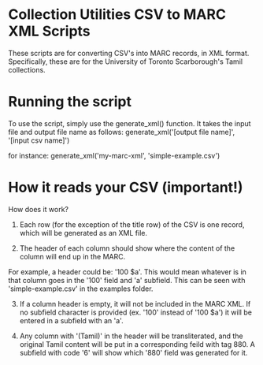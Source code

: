 # Collection Utilities CSV to MARC XML Scripts

These scripts are for converting CSV's into MARC records, in XML format. Specifically, these are for the University of Toronto Scarborough's Tamil collections.

# Running the script

To use the script, simply use the generate_xml() function. It takes the input file and output file name as follows:
generate_xml('[output file name]', '[input csv name]')

for instance:
generate_xml('my-marc-xml', 'simple-example.csv')

# How it reads your CSV (important!)

How does it work?

1. Each row (for the exception of the title row) of the CSV is one record, which will be generated as an XML file.

2. The header of each column should show where the content of the column will end up in the MARC.

For example, a header could be: '100 $a'. This would mean whatever is in that column goes in the '100' field and 'a' subfield. This can be seen with 'simple-example.csv' in the examples folder. 

3. If a column header is empty, it will not be included in the MARC XML. If no subfield character is provided (ex. '100' instead of '100 $a') it will be entered in a subfield with an 'a'.

4. Any column with '(Tamil)' in the header will be transliterated, and the original Tamil content will be put in a corresponding feild with tag 880. A subfield with code '6' will show which '880' field was generated for it.



